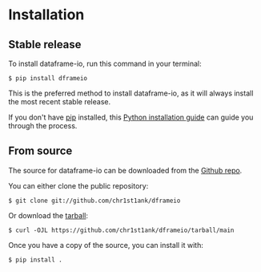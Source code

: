 # Installation

## Stable release

To install dataframe-io, run this command in your
terminal:

``` console
$ pip install dframeio
```

This is the preferred method to install dataframe-io, as it will always install the most recent stable release.

If you don't have [pip][] installed, this [Python installation guide][]
can guide you through the process.

## From source

The source for dataframe-io can be downloaded from
the [Github repo][].

You can either clone the public repository:

``` console
$ git clone git://github.com/chr1st1ank/dframeio
```

Or download the [tarball][]:

``` console
$ curl -OJL https://github.com/chr1st1ank/dframeio/tarball/main
```

Once you have a copy of the source, you can install it with:

``` console
$ pip install .
```

  [pip]: https://pip.pypa.io
  [Python installation guide]: http://docs.python-guide.org/en/latest/starting/installation/
  [Github repo]: https://github.com/%7B%7B%20cookiecutter.github_username%20%7D%7D/%7B%7B%20cookiecutter.project_slug%20%7D%7D
  [tarball]: https://github.com/%7B%7B%20cookiecutter.github_username%20%7D%7D/%7B%7B%20cookiecutter.project_slug%20%7D%7D/tarball/master
